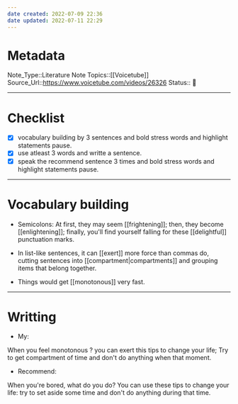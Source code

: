 ```yaml
---
date created: 2022-07-09 22:36
date updated: 2022-07-11 22:29
---
```


# Metadata

Note_Type::Literature Note
Topics::[[Voicetube]]
Source_Url::<https://www.voicetube.com/videos/26326>
Status:: 👶

---

# Checklist

- [x] vocabulary building by 3 sentences and bold stress words and highlight statements pause.
- [x] use atleast 3 words and writte a sentence.
- [x] speak the recommend sentence 3 times and bold stress words and highlight statements pause.

---

# Vocabulary building

- Semicolons: At first, they may seem [[frightening]]; then, they become [[enlightening]]; finally, you'll find yourself falling for these [[delightful]] punctuation marks.

- In list-like sentences, it can [[exert]] more force than commas do, cutting sentences into [[compartment|compartments]] and grouping items that belong together.

- Things would get [[monotonous]] very fast.

---

# Writting

- My:

When you feel monotonous ? you can exert this tips to change your life;
Try to get compartment of time and don't do anything when that moment.

- Recommend:

When you're bored, what do you do?
You can use these tips to change your life: try to set aside some time and don't do anything during that time.
